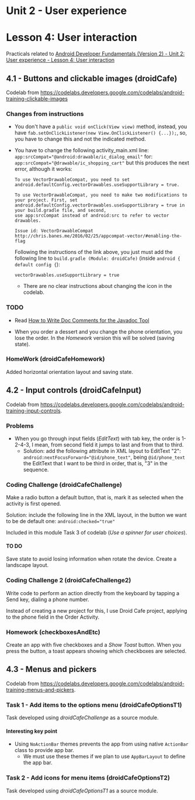 # Unit 2 - User experience
# Lesson 4: User interaction

Practicals related to [Android Developer Fundamentals (Version 2) - Unit 2: User experience - Lesson 4: User interaction](https://google-developer-training.github.io/android-developer-fundamentals-course-concepts-v2/unit-2-user-experience/lesson-4-user-interaction/4-1-c-buttons-and-clickable-images/4-1-c-buttons-and-clickable-images.html)

## 4.1 - Buttons and clickable images (droidCafe) 

Codelab from https://codelabs.developers.google.com/codelabs/android-training-clickable-images

### Changes from instructions

  - You don't have a `public void onClick(View view)` method, instead, you have `fab.setOnClickListener(new View.OnClickListener() {...});`, so, you have to change this and not the indicated method.
  
  - You have to change the following activity_main.xml line:
    `app:srcCompat="@android:drawable/ic_dialog_email"`
    for: `app:srcCompat="@drawable/ic_shopping_cart"`
    but this produces the next error, although it works:
    
        To use VectorDrawableCompat, you need to set 
        android.defaultConfig.vectorDrawables.useSupportLibrary = true.  
    
        To use VectorDrawableCompat, you need to make two modifications to your project. First, set 
        android.defaultConfig.vectorDrawables.useSupportLibrary = true in your build.gradle file, and second,
        use app:srcCompat instead of android:src to refer to vector drawables.  
    
        Issue id: VectorDrawableCompat 
        http://chris.banes.me/2016/02/25/appcompat-vector/#enabling-the-flag
    
    Following the instructions of the link above, you just must add the following line to `build.gradle (Module: droidCafe)` (inside `android { default config {`):
    
        vectorDrawables.useSupportLibrary = true
      
      - There are no clear instructions about changing the icon in the codelab.
      

### TODO

  - Read [How to Write Doc Comments for the Javadoc Tool](http://www.oracle.com/technetwork/articles/java/index-137868.html)
  
  - When you order a dessert and you change the phone orientation, you lose the order. In the *Homework* version this will be solved (saving state).
  
### HomeWork (droidCafeHomework)

Added horizontal orientation layout and saving state.  

## 4.2 - Input controls (droidCafeInput)

Codelab from https://codelabs.developers.google.com/codelabs/android-training-input-controls.

### Problems

  - When you go through input fields (*EditText*) with tab key, the order is 1-2-4-3, I mean, from second field it jumps to last and from that to third.
    - Solution: add the following attribute in XML layout to EditText "2": `android:nextFocusForward="@id/phone_text"`, being `@id/phone_text` the EditText that I want to be third in order, that is, "3" in the sequence.
    
### Coding Challenge (droidCafeChallenge)

Make a radio button a default button, that is, mark it as selected when the activity is first opened.

Solution: include the following line in the XML layout, in the button we want to be de default one: `android:checked="true"`

Included in this module Task 3 of codelab (*Use a spinner for user choices*).

#### TO DO

Save state to avoid losing information when rotate the device.
Create a landscape layout.

### Coding Challenge 2 (droidCafeChallenge2)

Write code to perform an action directly from the keyboard by tapping a Send key, dialing a phone number.

Instead of creating a new project for this, I use Droid Cafe project, applying to the phone field in the Order Activity.

### Homework (checkboxesAndEtc)

Create an app with five checkboxes and a *Show Toast* button.
When you press the button, a toast appears showing which checkboxes are selected.
     
## 4.3 - Menus and pickers

Codelab from https://codelabs.developers.google.com/codelabs/android-training-menus-and-pickers.

### Task 1 - Add items to the options menu (droidCafeOptionsT1)

Task developed using *droidCafeChallenge* as a source module.

#### Interesting key point

  - Using `NoActionBar` themes prevents the app from using native `ActionBar` class to provide app bar.
    - We must use these themes if we plan to use `AppBarLayout` to define the app bar.
       
### Task 2 - Add icons for menu items (droidCafeOptionsT2)

Task developed using *droidCafeOptionsT1* as a source module.       